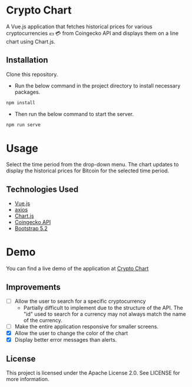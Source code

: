 # Crypto Chart
A Vue.js application that fetches historical prices for various cryptocurrencies :dollar: :credit_card: from Coingecko API and displays them on a line chart using Chart.js.

## Installation
Clone this repository.

* Run the below command in the project directory to install necessary packages.
```javascript
npm install
```
* Then run the below command to start the server.
```javascript
npm run serve
```

# Usage
Select the time period from the drop-down menu.
The chart updates to display the historical prices for Bitcoin for the selected time period.

## Technologies Used
* [Vue.js](https://vuejs.org/)
* [axios](https://github.com/axios/axios)
* [Chart.js](https://www.chartjs.org/)
* [Coingecko API](https://www.coingecko.com/en/api/documentation)
* [Bootstrap 5.2](https://getbootstrap.com/docs/5.2/getting-started/introduction/)

# Demo
You can find a live demo of the application at [Crypto Chart](https://exquisite-bavarois-73d29d.netlify.app/)



## Improvements
- [ ] Allow the user to search for a specific cryptocurrency
  - Partially difficult to implement due to the structure of the API. The "id" used to search for a currency may not always match the name of the currency.
- [ ] Make the entire application responsive for smaller screens.
- [X] Allow the user to change the color of the chart
- [X] Display better error messages than alerts.

## License
This project is licensed under the Apache License 2.0. See LICENSE for more information.
